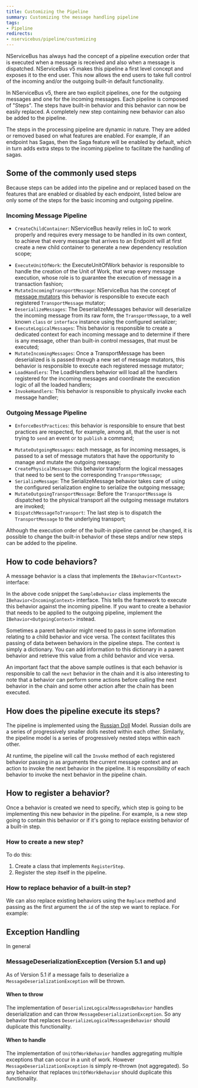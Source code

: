 ```yaml
---
title: Customizing the Pipeline
summary: Customizing the message handling pipeline 
tags:
- Pipeline
redirects:
- nservicebus/pipeline/customizing
---
```


NServiceBus has always had the concept of a pipeline execution order that is executed when a message is received and also when a message is dispatched. NServiceBus v5 makes this pipeline a first level concept and exposes it to the end user.
This now allows the end users to take full control of the incoming and/or the outgoing built-in default functionality.

In NServiceBus v5, there are two explicit pipelines, one for the outgoing messages and one for the incoming messages. Each pipeline is composed of "Steps". The steps have built-in behavior and this behavior can now be easily replaced. A completely new step containing new behavior can also be added to the pipeline. 

The steps in the processing pipeline are dynamic in nature. They are added or removed based on what features are enabled. For example, if an endpoint has Sagas, then the Saga feature will be enabled by default, which in turn adds extra steps to the incoming pipeline to facilitate the handling of sagas. 

## Some of the commonly used steps

Because steps can be added into the pipeline and or replaced based on the features that are enabled or disabled by each endpoint, listed below are only some of the steps for the basic incoming and outgoing pipeline.

### Incoming Message Pipeline

- `CreateChildContainer`: NServiceBus heavily relies in IoC to work properly and requires every message to be handled in its own context, to achieve that every message that arrives to an Endpoint will at first create a new child container to generate a new dependency resolution scope; 
* `ExecuteUnitOfWork`: the ExecuteUnitOfWork behavior is responsible to handle the creation of the Unit of Work, that wrap every message execution, whose role is to guarantee the execution of message in a transaction fashion;
* `MutateIncomingTransportMessage`: NServiceBus has the concept of [message mutators](/nservicebus/pipeline/message-mutators) this behavior is responsible to execute each registered `TransportMessage` mutator;
* `DeserializeMessages`: The DeserializeMessages behavior will deserialize the incoming message from its raw form, the `TransportMessage`, to a well known `class` or `interface` instance using the configured serializer;
* `ExecuteLogicalMessages`: This behavior is responsible to create a dedicated context for each incoming message and to determine if there is any message, other than built-in control messages, that must be executed;
* `MutateIncomingMessages`: Once a TransportMessage has been deserialized is is passed through a new set of message mutators, this behavior is responsible to execute each registered message mutator;
* `LoadHandlers`: The LoadHandlers behavior will load all the handlers registered for the incoming messages and coordinate the execution logic of all the loaded handlers;
* `InvokeHandlers`: This behavior is responsible to physically invoke each message handler;

### Outgoing Message Pipeline

- `EnforceBestPractices`: this behavior is responsible to ensure that best practices are respected, for example, among all, that the user is not trying to `send` an event or to `publish` a command;
* `MutateOutgoingMessages`: each message, as for incoming messages, is passed to a set of message mutators that have the opportunity to manage and mutate the outgoing message;
* `CreatePhysicalMessage`: this behavior transform the logical messages that need to be sent to the corresponding `TransportMessage`;
* `SerializeMessage`: The SerializeMessage behavior takes care of using the configured serialization engine to serialize the outgoing message;
* `MutateOutgoingTransportMessage`: Before the `TransportMessage` is dispatched to the physical transport all the outgoing message mutators are invoked;
* `DispatchMessageToTransport`: The last step is to dispatch the `TransportMessage` to the underlying transport;

Although the execution order of the built-in pipeline cannot be changed, it is possible to change the built-in behavior of these steps and/or new steps can be added to the pipeline. 

## How to code behaviors?

A message behavior is a class that implements the `IBehavior<TContext>` interface:

<!-- import SamplePipelineBehavior -->

In the above code snippet the `SampleBehavior` class implements the `IBehavior<IncomingContext>` interface. This tells the framework to execute this behavior against the incoming pipeline. If you want to create a behavior that needs to be applied to the outgoing pipeline, implement the `IBehavior<OutgoingContext>` instead. 

Sometimes a parent behavior might need to pass in some information relating to a child behavior and vice versa. The context facilitates this passing of data between behaviors in the pipeline steps. The context is simply a dictionary. You can add information to this dictionary in a parent behavior and retrieve this value from a child behavior and vice versa. 

An important fact that the above sample outlines is that each behavior is responsible to call the `next` behavior in the chain and it is also interesting to note that a behavior can perform some actions before calling the next behavior in the chain and some other action after the chain has been executed.

## How does the pipeline execute its steps?

The pipeline is implemented using the [Russian Doll](http://en.wikipedia.org/wiki/Matryoshka_doll) Model. Russian dolls are a series of progressively smaller dolls nested within each other. Similarly, the pipeline model is a series of progressively nested steps within each other. 

At runtime, the pipeline will call the `Invoke` method of each registered behavior passing in as arguments the current message context and an action to invoke the next behavior in the pipeline. It is responsibility of each behavior to invoke the next behavior in the pipeline chain.

## How to register a behavior?

Once a behavior is created we need to specify, which step is going to be implementing this new behavior in the pipeline. For example, is a new step going to contain this behavior or if it's going to replace existing behavior of a built-in step.

### How to create a new step?

To do this:

1. Create a class that implements `RegisterStep`.
2. Register the step itself in the pipeline.

<!-- import NewStepInPipeline -->

### How to replace behavior of a built-in step?

We can also replace existing behaviors using the `Replace` method and passing as the first argument the `id` of the step we want to replace. For example:

<!-- import ReplacePipelineStep -->

## Exception Handling

In general

### MessageDeserializationException (Version 5.1 and up)

As of Version 5.1 if a message fails to deserialize a `MessageDeserializationException` will be thrown. 

#### When to throw

The implementation of `DeserializeLogicalMessagesBehavior` handles deserialization and can throw `MessageDeserializationException`. So any behavior that replaces  `DeserializeLogicalMessagesBehavior` should duplicate this functionality.

#### When to handle

The implementation of `UnitOfWorkBehavior` handles aggregating multiple exceptions that can occur in a unit of work. However `MessageDeserializationException` is simply re-thrown (not aggregated). So any behavior that replaces  `UnitOfWorkBehavior` should duplicate this functionality.   
